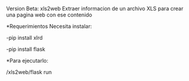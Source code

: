Version Beta: xls2web
Extraer informacion de un archivo XLS para crear una pagina web con ese contenido

*Requerimientos
Necesita instalar:

-pip install xlrd

-pip install flask


*Para ejecutarlo:

/xls2web/flask run
